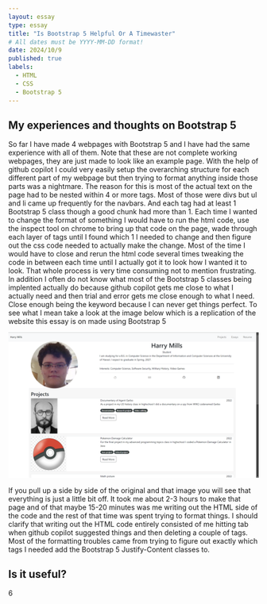 ```yaml
---
layout: essay
type: essay
title: "Is Bootstrap 5 Helpful Or A Timewaster"
# All dates must be YYYY-MM-DD format!
date: 2024/10/9
published: true
labels:
  - HTML
  - CSS
  - Bootstrap 5
---
```


## My experiences and thoughts on Bootstrap 5 

So far I have made 4 webpages with Bootstrap 5 and I have had the same experience with all of them. Note that these are not complete working webpages, they are just made to look like an example page. With the help of github copilot I could very easily setup the overarching structure for each different part of my webpage but then trying to format anything inside those parts was a nightmare. The reason for this is most of the actual text on the page had to be nested within 4 or more tags. Most of those were divs but ul and li came up frequently for the navbars. And each tag had at least 1 Bootstrap 5 class though a good chunk had more than 1. Each time I wanted to change the format of something I would have to run the html code, use the inspect tool on chrome to bring up that code on the page, wade through each layer of tags until I found which 1 I needed to change and then figure out the css code needed to actually make the change. Most of the time I would have to close and rerun the html code several times tweaking the code in between each time until I actually got it to look how I wanted it to look. That whole process is very time consuming not to mention frustrating. In addition I often do not know what most of the Bootstrap 5 classes being implented actually do because github copilot gets me close to what I actually need and then trial and error gets me close enough to what I need. Close enough being the keyword because I can never get things perfect. To see what I mean take a look at the image below which is a replication of the website this essay is on made using Bootstrap 5

<img width="1000px" class="text-center p-4" src="../img/Bootstrap5webpage.png">

If you pull up a side by side of the original and that image you will see that everything is just a little bit off. It took me about 2-3 hours to make that page and of that maybe 15-20 minutes was me writing out the HTML side of the code and the rest of that time was spent trying to format things. I should clarify that writing out the HTML code entirely consisted of me hitting tab when github copilot suggested things and then deleting a couple of tags. Most of the formatting troubles came from trying to figure out exactly which tags I needed add the Bootstrap 5 Justify-Content classes to.

## Is it useful?

6
